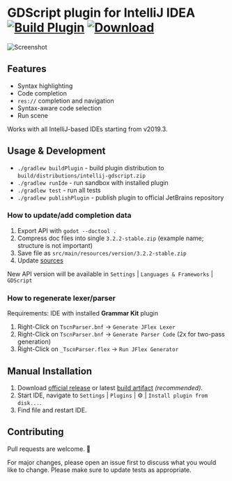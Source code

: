# GDScript plugin for IntelliJ IDEA [![Build Plugin](https://github.com/exigow/intellij-gdscript/workflows/Build%20Plugin/badge.svg)](https://github.com/exigow/intellij-gdscript/actions?query=workflow%3A%22Build+Plugin%22) [![Download](https://img.shields.io/jetbrains/plugin/d/13107-gdscript.svg)](https://plugins.jetbrains.com/plugin/13107-gdscript)

![Screenshot](https://i.imgur.com/WLLXkf4.png)

## Features

* Syntax highlighting
* Code completion
* `res://` completion and navigation
* Syntax-aware code selection
* Run scene

Works with all IntelliJ-based IDEs starting from v2019.3.

## Usage & Development

* `./gradlew buildPlugin` - build plugin distribution to `build/distributions/intellij-gdscript.zip`
* `./gradlew runIde` - run sandbox with installed plugin
* `./gradlew test` - run all tests
* `./gradlew publishPlugin` - publish plugin to official JetBrains repository

### How to update/add completion data

1. Export API with `godot --doctool .`
1. Compress doc files into single `3.2.2-stable.zip` (example name; structure is not important)
1. Save file as `src/main/resources/version/3.2.2-stable.zip`
1. Update [sources](src/main/kotlin/version/VersionService.kt) 

New API version will be available in `Settings` | `Languages & Frameworks` | `GDScript`

### How to regenerate lexer/parser

Requirements: IDE with installed **Grammar Kit** plugin

1. Right-Click on `TscnParser.bnf` -> `Generate JFlex Lexer`
1. Right-Click on `TscnParser.bnf` -> `Generate Parser Code` (2x for two-pass generation)
1. Right-Click on `_TscnParser.flex` -> `Run JFlex Generator`

## Manual Installation

1. Download [official release](https://plugins.jetbrains.com/plugin/13107-godot-gdscript/versions) or latest [build artifact](https://github.com/exigow/intellij-gdscript/actions) *(recommended)*.
1. Start IDE, navigate to `Settings` | `Plugins` | :gear: | `Install plugin from disk...`.
1. Find file and restart IDE.

## Contributing

Pull requests are welcome. :wave: 

For major changes, please open an issue first to discuss what you would like to change. Please make sure to update tests as appropriate.